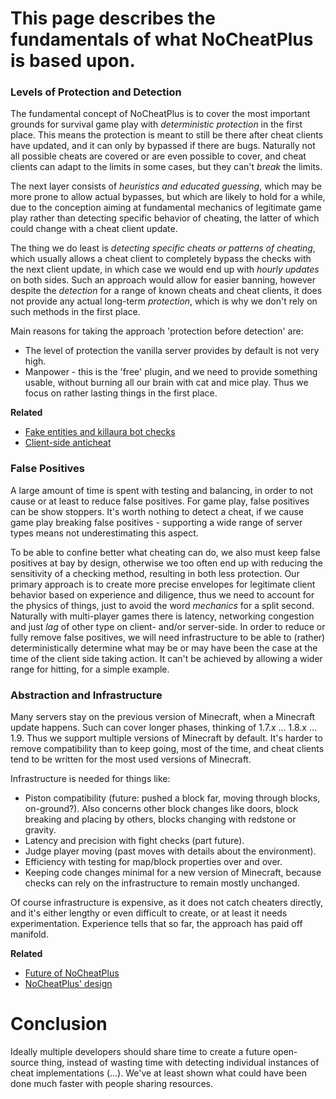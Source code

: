 # This page describes the fundamentals of what NoCheatPlus is based upon.

### Levels of Protection and Detection
The fundamental concept of NoCheatPlus is to cover the most important grounds for survival game play with _deterministic protection_ in the first place. This means the protection is meant to still be there after cheat clients have updated, and it can only by bypassed if there are bugs. Naturally not all possible cheats are covered or are even possible to cover, and cheat clients can adapt to the limits in some cases, but they can't _break_ the limits.

The next layer consists of _heuristics and educated guessing_, which may be more prone to allow actual bypasses, but which are likely to hold for a while, due to the conception aiming at fundamental mechanics of legitimate game play rather than detecting specific behavior of cheating, the latter of which could change with a cheat client update.

The thing we do least is _detecting specific cheats or patterns of cheating_, which usually allows a cheat client to completely bypass the checks with the next client update, in which case we would end up with _hourly updates_ on both sides. Such an approach would allow for easier banning, however despite the _detection_ for a range of known cheats and cheat clients, it does not provide any actual long-term _protection_, which is why we don't rely on such methods in the first place.

Main reasons for taking the approach 'protection before detection' are:
* The level of protection the vanilla server provides by default is not very high.
* Manpower - this is the 'free' plugin, and we need to provide something usable, without burning all our brain with cat and mice play. Thus we focus on rather lasting things in the first place.

**Related**
* [Fake entities and killaura bot checks](https://github.com/Updated-NoCheatPlusDocs/blob/master/Development/Discussion/FakeEntities.md)
* [Client-side anticheat](https://github.com/Updated-NoCheatPlus/Docs/blob/master/Development/Discussion/ClientSideAntiCheat.md)

### False Positives
A large amount of time is spent with testing and balancing, in order to not cause or at least to reduce false positives. For game play, false positives can be show stoppers. It's worth nothing to detect a cheat, if we cause game play breaking false positives - supporting a wide range of server types means not underestimating this aspect.

To be able to confine better what cheating can do, we also must keep false positives at bay by design, otherwise we too often end up with reducing the sensitivity of a checking method, resulting in both less protection. Our primary approach is to create more precise envelopes for legitimate client behavior based on experience and diligence, thus we need to account for the physics of things, just to avoid the word _mechanics_ for a split second. Naturally with multi-player games there is latency, networking congestion and just _lag_ of other type on client- and/or server-side. In order to reduce or fully remove false positives, we will need infrastructure to be able to (rather) deterministically determine what may be or may have been the case at the time of the client side taking action. It can't be achieved by allowing a wider range for hitting, for a simple example.

### Abstraction and Infrastructure
Many servers stay on the previous version of Minecraft, when a Minecraft update happens. Such can cover longer phases, thinking of 1.7.x ... 1.8.x ... 1.9. Thus we support multiple versions of Minecraft by default. It's harder to remove compatibility than to keep going, most of the time, and cheat clients tend to be written for the most used versions of Minecraft.

Infrastructure is needed for things like:
* Piston compatibility (future: pushed a block far, moving through blocks, on-ground?). Also concerns other block changes like doors, block breaking and placing by others, blocks changing with redstone or gravity.
* Latency and precision with fight checks (part future).
* Judge player moving (past moves with details about the environment).
* Efficiency with testing for map/block properties over and over.
* Keeping code changes minimal for a new version of Minecraft, because checks can rely on the infrastructure to remain mostly unchanged.

Of course infrastructure is expensive, as it does not catch cheaters directly, and it's either lengthy or even difficult to create, or at least it needs experimentation. Experience tells that so far, the approach has paid off manifold.

**Related**
* [Future of NoCheatPlus](https://github.com/Updated-NoCheatPlus/Docs/blob/master/Development/Discussion/Future.md)
* [NoCheatPlus' design](https://github.com/Updated-NoCheatPlus/Docs/blob/master/Development/Discussion/Design.md)

# Conclusion
Ideally multiple developers should share time to create a future open-source thing, instead of wasting time with detecting individual instances of cheat implementations (...). We've at least shown what could have been done much faster with people sharing resources.
